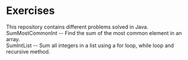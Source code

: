 # Exercises

This repository contains different problems solved in Java.
<br />SumMostCommonInt -- Find the sum of the most common element in an array.
<br />SumIntList -- Sum all integers in a list using a for loop, while loop and recursive method.
